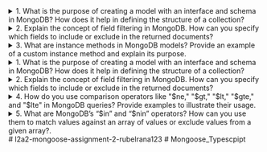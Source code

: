 <details>
  <summary>1. What is the purpose of creating a model with an interface and schema in MongoDB? How does it help in defining the structure of a collection?</summary>
  
 The purpose of creating a model with an interface and schema in MongoDB is to define the structure of a collection. The interface defines the properties that a document in the collection can have, and the schema defines the data types and validation rules for those properties. This helps to ensure that the data in the collection is consistent and well-formed.

  How does it help in defining the structure of a collection?

 - **Increased code safety:** By defining the structure of your collections in advance, you can catch errors in your code early on. This can help to prevent bugs from occurring in production.

 - **Improved code readability:** Models with interfaces and schemas can make your code more readable and easier to understand. This can make it easier to maintain and update your code in the future.
- **Enhanced debugging capabilities:** Models with interfaces and schemas can make it easier to debug your code. This is because you can use the schema to see what properties are expected on a document, and you can use the interface to see what types of values are allowed for those properties.
</details>



<details>
  <summary>2. Explain the concept of field filtering in MongoDB. How can you specify which fields to include or exclude in the returned documents?</summary>
  
- Field filtering in MongoDB refers to the concept of selecting specific fields to include or exclude in the returned documents. It allows you to control the structure and content of the documents you retrieve from the database.
- In MongoDB, you can specify which fields to include or exclude using the projection parameter in queries. The projection parameter takes an object where you define the fields you want to include or exclude.
- To include specific fields, you can use the field names with a value of 1, like this:

db.collection.find({}, { field1: 1, field2: 1 })

This query will return documents with only the specified fields (field1 and field2).

On the other hand, if you want to exclude specific fields, you can use a value of 0, like this:

db.collection.find({}, { field3: 0, field4: 0 })
</details>



<details>
  <summary>3. What are instance methods in MongoDB models? Provide an example of a custom instance method and explain its purpose.</summary>
  
Instance methods in MongoDB models are methods that are defined on a specific instance of a model, rather than on the model itself. This means that each instance of the model can have its own unique implementation of the method.

Instance methods are typically used to perform operations that are specific to a particular instance of the model. For example, an instance method might be used to calculate a value based on the data in the model, or to perform an action on the data in the model.

Here is an example of a custom instance method:

**Code snippet**

```
class User {
  constructor(name: string, email: string) {
    this.name = name;
    this.email = email;
  }

  get fullName() {
    return `${this.name} ${this.lastName}`;
  }
}

```

Here are some additional benefits of using instance methods in MongoDB models:

- **Increased code flexibility:** Instance methods can be used to add new functionality to your models without having to modify the schema. This can make it easier to add new features to your application without having to redeploy the application.
- **Improved code readability:** Instance methods can make your code more readable and easier to understand. This can make it easier to maintain and update your code in the future.
- **Enhanced debugging capabilities:** Instance methods can make it easier to debug your code. This is because you can use the method name to see what the method is supposed to do, and you can use the method's implementation to see how the method is implemented.

Overall, using instance methods in MongoDB models can help to improve the flexibility, readability, and debugging capabilities of your code.
</details>





<details>
  <summary>1. What is the purpose of creating a model with an interface and schema in MongoDB? How does it help in defining the structure of a collection?</summary>
  
 The purpose of creating a model with an interface and schema in MongoDB is to define the structure of a collection. The interface defines the properties that a document in the collection can have, and the schema defines the data types and validation rules for those properties. This helps to ensure that the data in the collection is consistent and well-formed.

 How does it help in defining the structure of a collection?

 - **Increased code safety:** By defining the structure of your collections in advance, you can catch errors in your code early on. This can help to prevent bugs from occurring in production.

 - **Improved code readability:** Models with interfaces and schemas can make your code more readable and easier to understand. This can make it easier to maintain and update your code in the future.
- **Enhanced debugging capabilities:** Models with interfaces and schemas can make it easier to debug your code. This is because you can use the schema to see what properties are expected on a document, and you can use the interface to see what types of values are allowed for those properties.
</details>



<details>
  <summary>2. Explain the concept of field filtering in MongoDB. How can you specify which fields to include or exclude in the returned documents?</summary>
  
- Field filtering in MongoDB refers to the concept of selecting specific fields to include or exclude in the returned documents. It allows you to control the structure and content of the documents you retrieve from the database.
- In MongoDB, you can specify which fields to include or exclude using the projection parameter in queries. The projection parameter takes an object where you define the fields you want to include or exclude.
- To include specific fields, you can use the field names with a value of 1, like this:

db.collection.find({}, { field1: 1, field2: 1 })

This query will return documents with only the specified fields (field1 and field2).

On the other hand, if you want to exclude specific fields, you can use a value of 0, like this:

db.collection.find({}, { field3: 0, field4: 0 })
</details>



<details>
  <summary>4. How do you use comparison operators like "$ne," "$gt," "$lt," "$gte," and "$lte" in MongoDB queries? Provide examples to illustrate their usage.</summary>
  

In MongoDB queries, comparison operators like "$ne" (not equal), "$gt" (greater than), "$lt" (less than), "$gte" (greater than or equal to), and "$lte" (less than or equal to) are used to perform comparisons on field values. These operators allow you to filter and retrieve documents based on specific conditions.

Here are examples to demonstrate the usage of these comparison operators:

1. "$ne" (not equal): Matches values that are not equal to the specified value.

```
javascriptCopy code
db.collection.find({ age: { $ne: 30 } })

```

This query will retrieve documents where the "age" field is not equal to 30.

1. "$gt" (greater than): Matches values that are greater than the specified value.

```
javascriptCopy code
db.collection.find({ age: { $gt: 25 } })

```

This query will retrieve documents where the "age" field is greater than 25.

1. "$lt" (less than): Matches values that are less than the specified value.

```
javascriptCopy code
db.collection.find({ age: { $lt: 40 } })

```

This query will retrieve documents where the "age" field is less than 40.

1. "$gte" (greater than or equal to): Matches values that are greater than or equal to the specified value.

```
javascriptCopy code
db.collection.find({ age: { $gte: 18 } })

```

This query will retrieve documents where the "age" field is greater than or equal to 18.

1. "$lte" (less than or equal to): Matches values that are less than or equal to the specified value.

```
javascriptCopy code
db.collection.find({ age: { $lte: 50 } })

```

This query will retrieve documents where the "age" field is less than or equal to 50.

You can use these comparison operators in combination with other query operators to create more complex and specific queries. These operators provide powerful tools for filtering and retrieving documents based on various conditions in MongoDB.
He
</details>




<details>
  <summary>5. What are MongoDB’s “$in” and “$nin” operators? How can you use them to match values against an array of values or exclude values from a given array?.</summary>
  

In MongoDB, the "$in" and "$nin" operators are used to match or exclude values against an array of values in a query. These operators allow you to specify multiple values and check if a field matches any of those values ("$in") or does not match any of those values ("$nin").

Here's an explanation of how to use these operators:

1. "$in" operator: Matches values against an array of values.

db.collection.find({ field: { $in: [value1, value2, ...] } })

2. "$nin" operator: Excludes values from a given array.

db.collection.find({ field: { $nin: [value1, value2, ...] } })
</details># l2a2-mongoose-assignment-2-rubelrana123
#   M o n g o o s e _ T y p e s c p i p t  
 